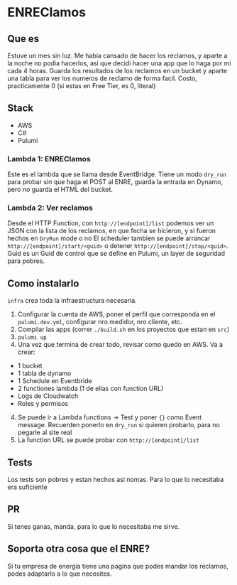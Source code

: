 # ENREClamos

## Que es
Estuve un mes sin luz. Me habia cansado de hacer los reclamos, y aparte a la noche no podia hacerlos, asi que decidi hacer una app que lo haga por mi cada 4 horas. Guarda los resultados de los reclamos en un bucket y aparte una tabla para ver los numeros de reclamo de forma facil. Costo, practicamente 0 (si estas en Free Tier, es 0, literal)

## Stack
- AWS 
- C#
- Pulumi

### Lambda 1: ENREClamos
Este es el lambda que se llama desde EventBridge. Tiene un modo `dry_run` para probar sin que haga el POST al ENRE, guarda la entrada en Dynamo, pero no guarda el HTML del bucket. 

### Lambda 2: Ver reclamos
Desde el HTTP Function, con `http://[endpoint]/list` podemos ver un JSON con la lista de los reclamos, en que fecha se hicieron, y si fueron hechos en `DryRun` mode o no
El scheduler tambien se puede arrancar `http://[endpoint]/start/<guid>` o detener `http://[endpoint]/stop/<guid>`. Guid es un Guid de control que se define en Pulumi, un layer de seguridad para pobres.

## Como instalarlo
`infra` crea toda la infraestructura necesaria. 

1. Configurar la cuenta de AWS, poner el perfil que corresponda en el `pulumi.dev.yml`, configurar nro medidor, nro cliente, etc.
2. Compilar las apps (correr `./build.sh` en los proyectos que estan en `src`)
2. `pulumi up`
3. Una vez que termina de crear todo, revisar como quedo en AWS. Va a crear:
- 1 bucket
- 1 tabla de dynamo
- 1 Schedule en Eventbride
- 2 functiones lambda (1 de ellas con function URL)
- Logs de Cloudwatch
- Roles y permisos
4. Se puede ir a Lambda functions -> Test y poner `{}` como Event message. Recuerden ponerlo en `dry_run` si quieren probarlo, para no pegarle al site real
5. La function URL se puede probar con `http://[endpoint]/list`

## Tests
Los tests son pobres y estan hechos asi nomas. Para lo que lo necesitaba era suficiente

## PR
Si tenes ganas, manda, para lo que lo necesitaba me sirve.

## Soporta otra cosa que el ENRE?
Si tu empresa de energia tiene una pagina que podes mandar los reclamos, podes adaptarlo a lo que necesites. 
